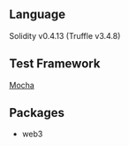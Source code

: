 ## Language

Solidity v0.4.13 (Truffle v3.4.8)

## Test Framework

[Mocha](http://truffleframework.com/docs/getting_started/javascript-tests)

## Packages

- web3
